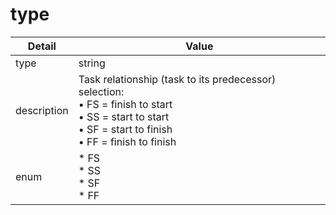 # type
| Detail | Value |
| ------ | ----- |
| type | string |
| description | Task relationship (task to its predecessor) selection:<br/> • FS = finish to start <br/> • SS = start to start <br/> • SF = start to finish <br/> • FF = finish to finish |
| enum | * FS<br/>* SS<br/>* SF<br/>* FF |
